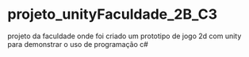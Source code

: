 # projeto_unityFaculdade_2B_C3
projeto da faculdade onde foi criado um prototipo de jogo 2d com unity para demonstrar o uso de programação c#
